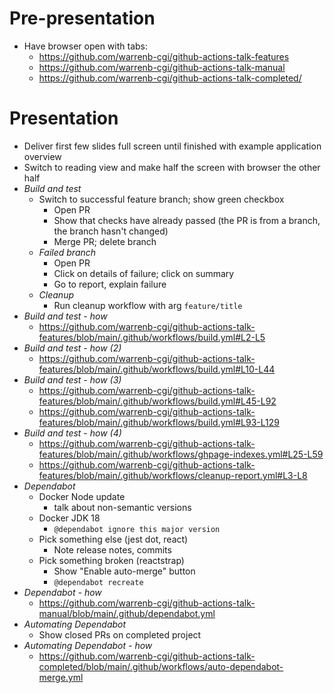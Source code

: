# Pre-presentation

* Have browser open with tabs:
  * https://github.com/warrenb-cgi/github-actions-talk-features
  * https://github.com/warrenb-cgi/github-actions-talk-manual
  * https://github.com/warrenb-cgi/github-actions-talk-completed/

# Presentation

* Deliver first few slides full screen until finished with example application overview
* Switch to reading view and make half the screen with browser the other half
* _Build and test_
  * Switch to successful feature branch; show green checkbox
    * Open PR
    * Show that checks have already passed (the PR is from a branch, the branch hasn't changed)
    * Merge PR; delete branch
  * _Failed branch_
    * Open PR
    * Click on details of failure; click on summary
    * Go to report, explain failure
  * _Cleanup_
    * Run cleanup workflow with arg `feature/title`
* _Build and test - how_
  * https://github.com/warrenb-cgi/github-actions-talk-features/blob/main/.github/workflows/build.yml#L2-L5
* _Build and test - how (2)_
  * https://github.com/warrenb-cgi/github-actions-talk-features/blob/main/.github/workflows/build.yml#L10-L44
* _Build and test - how (3)_
  * https://github.com/warrenb-cgi/github-actions-talk-features/blob/main/.github/workflows/build.yml#L45-L92
  * https://github.com/warrenb-cgi/github-actions-talk-features/blob/main/.github/workflows/build.yml#L93-L129
* _Build and test - how (4)_
  * https://github.com/warrenb-cgi/github-actions-talk-features/blob/main/.github/workflows/ghpage-indexes.yml#L25-L59
  * https://github.com/warrenb-cgi/github-actions-talk-features/blob/main/.github/workflows/cleanup-report.yml#L3-L8
* _Dependabot_
  * Docker Node update
    * talk about non-semantic versions
  * Docker JDK 18
    * `@dependabot ignore this major version`
  * Pick something else (jest dot, react)
    * Note release notes, commits
  * Pick something broken (reactstrap)
    * Show "Enable auto-merge" button
    * `@dependabot recreate`
* _Dependabot - how_
  * https://github.com/warrenb-cgi/github-actions-talk-manual/blob/main/.github/dependabot.yml
* _Automating Dependabot_
  * Show closed PRs on completed project
* _Automating Dependabot - how_
  * https://github.com/warrenb-cgi/github-actions-talk-completed/blob/main/.github/workflows/auto-dependabot-merge.yml
